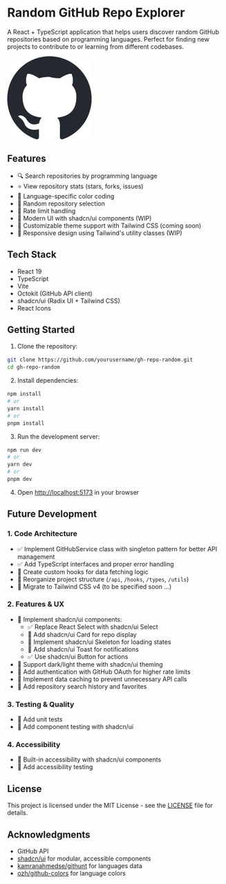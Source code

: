 # Random GitHub Repo Explorer

A React + TypeScript application that helps users discover random GitHub repositories based on programming languages. Perfect for finding new projects to contribute to or learning from different codebases.

![GitHub Logo](./src/assets/github.svg)

## Features

- 🔍 Search repositories by programming language
- ⭐ View repository stats (stars, forks, issues)
- 🎨 Language-specific color coding
- 🔄 Random repository selection
- 🚦 Rate limit handling
- 💫 Modern UI with shadcn/ui components (WIP)
- 🎨 Customizable theme support with Tailwind CSS (coming soon)
- 📱 Responsive design using Tailwind's utility classes (WIP)

## Tech Stack

- React 19
- TypeScript
- Vite
- Octokit (GitHub API client)
- shadcn/ui (Radix UI + Tailwind CSS)
- React Icons

## Getting Started

1. Clone the repository:
```bash
git clone https://github.com/yourusername/gh-repo-random.git
cd gh-repo-random
```

2. Install dependencies:
```bash
npm install
# or
yarn install
# or
pnpm install
```

3. Run the development server:
```bash
npm run dev
# or
yarn dev
# or
pnpm dev
```

4. Open [http://localhost:5173](http://localhost:5173) in your browser

## Future Development

### 1. Code Architecture
- ✅ Implement GitHubService class with singleton pattern for better API management
- ✅ Add TypeScript interfaces and proper error handling
- 🔲 Create custom hooks for data fetching logic
- 🔲 Reorganize project structure (`/api`, `/hooks`, `/types`, `/utils`)
- 🔲 Migrate to Tailwind CSS v4 (to be specified soon ...)

### 2. Features & UX
- 🔲 Implement shadcn/ui components:
  - ✅ Replace React Select with shadcn/ui Select
  - 🔲 Add shadcn/ui Card for repo display
  - 🔲 Implement shadcn/ui Skeleton for loading states
  - 🔲 Add shadcn/ui Toast for notifications
  - ✅ Use shadcn/ui Button for actions
- 🔲 Support dark/light theme with shadcn/ui theming
- 🔲 Add authentication with GitHub OAuth for higher rate limits
- 🔲 Implement data caching to prevent unnecessary API calls
- 🔲 Add repository search history and favorites

### 3. Testing & Quality
- 🔲 Add unit tests
- 🔲 Add component testing with shadcn/ui

### 4. Accessibility
- 🔲 Built-in accessibility with shadcn/ui components
- 🔲 Add accessibility testing

## License

This project is licensed under the MIT License - see the [LICENSE](LICENSE) file for details.

## Acknowledgments

- GitHub API
- [shadcn/ui](https://ui.shadcn.com/) for modular, accessible components
- [kamranahmedse/githunt](https://github.com/kamranahmedse/githunt) for languages data
- [ozh/github-colors](https://github.com/ozh/github-colors) for language colors
